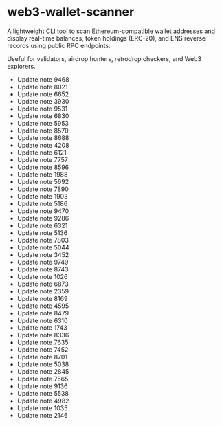 # web3-wallet-scanner

A lightweight CLI tool to scan Ethereum-compatible wallet addresses and display real-time balances, token holdings (ERC-20), and ENS reverse records using public RPC endpoints.

Useful for validators, airdrop hunters, retrodrop checkers, and Web3 explorers.
- Update note 9468
- Update note 8021
- Update note 6652
- Update note 3930
- Update note 9531
- Update note 6830
- Update note 5953
- Update note 8570
- Update note 8688
- Update note 4208
- Update note 6121
- Update note 7757
- Update note 8596
- Update note 1988
- Update note 5692
- Update note 7890
- Update note 1903
- Update note 5186
- Update note 9470
- Update note 9286
- Update note 6321
- Update note 5136
- Update note 7803
- Update note 5044
- Update note 3452
- Update note 9749
- Update note 8743
- Update note 1026
- Update note 6873
- Update note 2359
- Update note 8169
- Update note 4595
- Update note 8479
- Update note 6310
- Update note 1743
- Update note 8336
- Update note 7635
- Update note 7452
- Update note 8701
- Update note 5038
- Update note 2845
- Update note 7565
- Update note 9136
- Update note 5538
- Update note 4982
- Update note 1035
- Update note 2146
